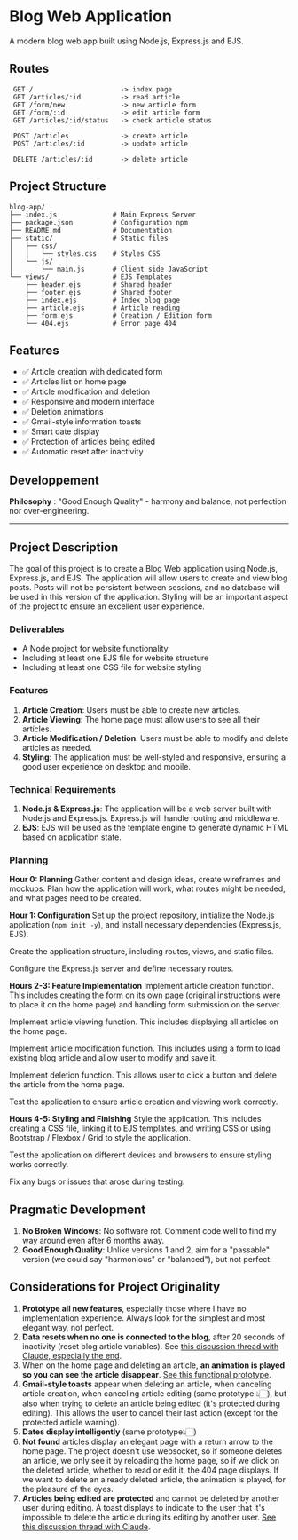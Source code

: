 # Blog Web Application

A modern blog web app built using Node.js, Express.js and EJS.

## Routes

```
 GET /                      -> index page
 GET /articles/:id          -> read article
 GET /form/new              -> new article form
 GET /form/:id              -> edit article form
 GET /articles/:id/status   -> check article status
 
 POST /articles             -> create article
 POST /articles/:id         -> update article
 
 DELETE /articles/:id       -> delete article
```

## Project Structure

```
blog-app/
├── index.js              # Main Express Server
├── package.json          # Configuration npm
├── README.md             # Documentation
├── static/               # Static files
│   ├── css/
│   │   └── styles.css    # Styles CSS
│   └── js/
│       └── main.js       # Client side JavaScript
└── views/                # EJS Templates
    ├── header.ejs        # Shared header
    ├── footer.ejs        # Shared footer
    ├── index.ejs         # Index blog page
    ├── article.ejs       # Article reading
    ├── form.ejs          # Creation / Edition form
    └── 404.ejs           # Error page 404
```

## Features

- ✅ Article creation with dedicated form
- ✅ Articles list on home page
- ✅ Article modification and deletion
- ✅ Responsive and modern interface
- ✅ Deletion animations
- ✅ Gmail-style information toasts
- ✅ Smart date display
- ✅ Protection of articles being edited
- ✅ Automatic reset after inactivity

## Developpement

**Philosophy** : "Good Enough Quality" - harmony and balance, not perfection nor over-engineering.

---

## Project Description

The goal of this project is to create a Blog Web application using Node.js, Express.js, and EJS. The application will allow users to create and view blog posts. Posts will not be persistent between sessions, and no database will be used in this version of the application. Styling will be an important aspect of the project to ensure an excellent user experience.

### Deliverables

- A Node project for website functionality
- Including at least one EJS file for website structure
- Including at least one CSS file for website styling

### Features

1. **Article Creation**: Users must be able to create new articles.
2. **Article Viewing**: The home page must allow users to see all their articles.
3. **Article Modification / Deletion**: Users must be able to modify and delete articles as needed.
4. **Styling**: The application must be well-styled and responsive, ensuring a good user experience on desktop and mobile.

### Technical Requirements

1. **Node.js & Express.js**: The application will be a web server built with Node.js and Express.js. Express.js will handle routing and middleware.
2. **EJS**: EJS will be used as the template engine to generate dynamic HTML based on application state.

### Planning

**Hour 0: Planning**
Gather content and design ideas, create wireframes and mockups. Plan how the application will work, what routes might be needed, and what pages need to be created.

**Hour 1: Configuration**
Set up the project repository, initialize the Node.js application (`npm init -y`), and install necessary dependencies (Express.js, EJS).

Create the application structure, including routes, views, and static files.

Configure the Express.js server and define necessary routes.

**Hours 2-3: Feature Implementation**
Implement article creation function. This includes creating the form on its own page (original instructions were to place it on the home page) and handling form submission on the server.

Implement article viewing function. This includes displaying all articles on the home page.

Implement article modification function. This includes using a form to load existing blog article and allow user to modify and save it.

Implement deletion function. This allows user to click a button and delete the article from the home page.

Test the application to ensure article creation and viewing work correctly.

**Hours 4-5: Styling and Finishing**
Style the application. This includes creating a CSS file, linking it to EJS templates, and writing CSS or using Bootstrap / Flexbox / Grid to style the application.

Test the application on different devices and browsers to ensure styling works correctly.

Fix any bugs or issues that arose during testing.

## Pragmatic Development

1. **No Broken Windows**: No software rot. Comment code well to find my way around even after 6 months away.
2. **Good Enough Quality**: Unlike versions 1 and 2, aim for a "passable" version (we could say "harmonious" or "balanced"), but not perfect.

## Considerations for Project Originality

1. **Prototype all new features**, especially those where I have no implementation experience. Always look for the simplest and most elegant way, not perfect.
2. **Data resets when no one is connected to the blog**, after 20 seconds of inactivity (reset blog article variables). See [this discussion thread with Claude, especially the end](https://claude.ai/chat/aa971d23-3644-48f1-ac44-eaa1dd91b7bf).
3. When on the home page and deleting an article, **an animation is played so you can see the article disappear**. [See this functional prototype](https://codepen.io/Nanodatron/pen/dPyvryX).
4. **Gmail-style toasts** appear when deleting an article, when canceling article creation, when canceling article editing (same prototype 👆🏻), but also when trying to delete an article being edited (it's protected during editing). This allows the user to cancel their last action (except for the protected article warning).
5. **Dates display intelligently** (same prototype👆🏻)
6. **Not found** articles display an elegant page with a return arrow to the home page. The project doesn't use websocket, so if someone deletes an article, we only see it by reloading the home page, so if we click on the deleted article, whether to read or edit it, the 404 page displays. If we want to delete an already deleted article, the animation is played, for the pleasure of the eyes.
7. **Articles being edited are protected** and cannot be deleted by another user during editing. A toast displays to indicate to the user that it's impossible to delete the article during its editing by another user. [See this discussion thread with Claude](https://claude.ai/chat/26cc7e36-a1b3-4479-ac00-6933c2bec52d).